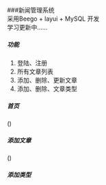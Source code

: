 ###新闻管理系统  
采用Beego + layui + MySQL 开发  
学习更新中......
##### 功能
1. 登陆、注册
2. 所有文章列表
3. 添加、删除、更新文章
4. 添加、删除、文章类型
##### 首页
()
##### 添加文章
()
##### 添加类型
